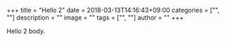 +++
title = "Hello 2"
date = 2018-03-13T14:16:43+09:00
categories = ["", ""]
description = ""
image = ""
tags = ["", ""]
author = ""
+++

Hello 2 body.
